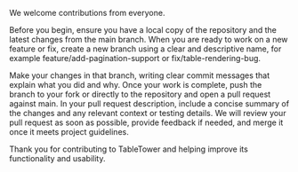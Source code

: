 We welcome contributions from everyone.

Before you begin, ensure you have a local copy of the repository and the latest changes from the main branch. When you are ready to work on a new feature or fix, create a new branch using a clear and descriptive name, for example feature/add-pagination-support or fix/table-rendering-bug.

Make your changes in that branch, writing clear commit messages that explain what you did and why. Once your work is complete, push the branch to your fork or directly to the repository and open a pull request against main. In your pull request description, include a concise summary of the changes and any relevant context or testing details. We will review your pull request as soon as possible, provide feedback if needed, and merge it once it meets project guidelines.

Thank you for contributing to TableTower and helping improve its functionality and usability.
